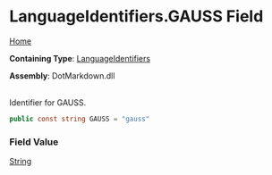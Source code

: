 # LanguageIdentifiers\.GAUSS Field

[Home](../../../README.md)

**Containing Type**: [LanguageIdentifiers](../README.md)

**Assembly**: DotMarkdown\.dll

\
Identifier for GAUSS\.

```csharp
public const string GAUSS = "gauss"
```

### Field Value

[String](https://docs.microsoft.com/en-us/dotnet/api/system.string)

